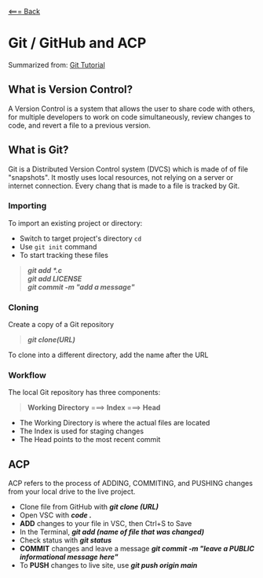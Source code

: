 [<=== Back](../README.md)

# Git / GitHub and ACP
Summarized from:
[Git Tutorial](https://blog.udemy.com/git-tutorial-a-comprehensive-guide/#1)

## What is Version Control?
A Version Control is a system that allows the user to share code with others, for multiple developers to work on code simultaneously, review changes to code, and revert a file to a previous version.

## What is Git?
Git is a Distributed Version Control system (DVCS) which is made of of file "snapshots". It mostly uses local resources, not relying on a server or internet connection. Every chang that is made to a file is tracked by Git.

### Importing
To import an existing project or directory:
- Switch to target project's directory `cd`
- Use `git init` command
- To start tracking these files
> ___git add *.c___   
> ***git add LICENSE***   
>  ***git commit -m "add a message"***

### Cloning
Create a copy of a Git repository
>***git clone(URL)***

To clone into a different directory, add the name after the URL

### Workflow
The local Git repository has three components:
>**Working Directory** ===> **Index** ===> **Head**
- The Working Directory is where the actual files are located
- The Index is used for staging changes
- The Head points to the most recent commit

## ACP
ACP refers to the process of ADDING, COMMITING, and PUSHING changes from your local drive to the live project.

- Clone file from GitHub with ***git clone (URL)***
- Open VSC with ***code .***
- **ADD** changes to your file in VSC, then Ctrl+S to Save
- In the Terminal,  ***git add (name of file that was changed)*** 
- Check status with ***git status***
- **COMMIT** changes and leave a message ***git commit -m "leave a PUBLIC informational message here"***
- To **PUSH** changes to live site, use ***git push origin main***

